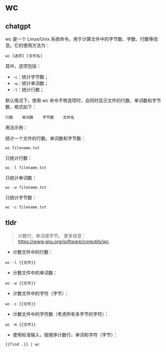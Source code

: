 # wc 
## chatgpt 
wc 是一个 Linux/Unix 系统命令，用于计算文件中的字节数、字数、行数等信息。它的使用方法为：

`wc [选项] [文件名]`

其中，选项包括：

- `-c`：统计字节数；
- `-w`：统计单词数；
- `-l`：统计行数；

默认情况下，使用 wc 命令不带选项时，会同时显示文件的行数、单词数和字节数，格式如下：

```
行数    单词数    字节数    文件名
```

用法示例：

统计一个文件的行数、单词数和字节数：

```
wc filename.txt
```

只统计行数：

```
wc -l filename.txt
```

只统计单词数：

```
wc -w filename.txt
```

只统计字节数：

```
wc -c filename.txt
``` 

## tldr 
 
> 计数行、单词或字节。
> 更多信息：<https://www.gnu.org/software/coreutils/wc>.

- 计数文件中的行数：

`wc -l {{文件}}`

- 计数文件中的单词数：

`wc -w {{文件}}`

- 计数文件中的字符（字节）：

`wc -c {{文件}}`

- 计数文件中的字符数（考虑所有多字节的字符）：

`wc -m {{文件}}`

- 使用标准输入，按顺序计数行、单词和字符（字节）：

`{{find .}} | wc`
